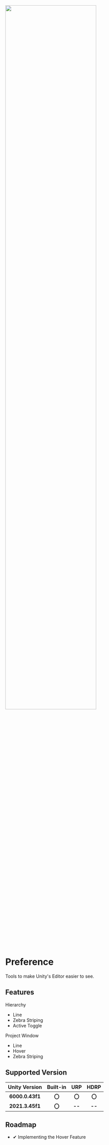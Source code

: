<img src="https://github.com/user-attachments/assets/04d932d2-91ed-4b8c-ad91-93e364025cc2" width="75%" />
<br>

# Preference
Tools to make Unity's Editor easier to see.
<br>

## Features
Hierarchy
 - Line
 - Zebra Striping
 - Active Toggle

Project Window
 - Line
 - Hover
 - Zebra Striping

## Supported Version

| **Unity Version** | **Built-in** | **URP** | **HDRP** |
|:-----------------:|:------------:|:-------:|:-------:|
| **6000.0.43f1** | **〇** | **〇** | **〇** |
| **2021.3.45f1** | **〇** | **--** | **--** |

## Roadmap
- ✔ Implementing the Hover Feature

